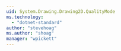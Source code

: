 ```yaml
---
uid: System.Drawing.Drawing2D.QualityMode
ms.technology: 
  - "dotnet-standard"
author: "stevehoag"
ms.author: "shoag"
manager: "wpickett"
---
```

